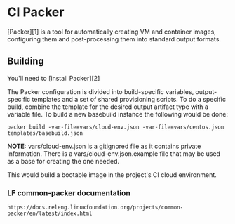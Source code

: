 # CI Packer

[Packer][1] is a tool for automatically creating VM and container images,
configuring them and post-processing them into standard output formats.

## Building

You'll need to [install Packer][2]

The Packer configuration is divided into build-specific variables,
output-specific templates and a set of shared provisioning scripts. To do a
specific build, combine the template for the desired output artifact type with
a variable file. To build a new basebuild instance the following would be done:

```
packer build -var-file=vars/cloud-env.json -var-file=vars/centos.json templates/basebuild.json
```

**NOTE:** vars/cloud-env.json is a gitignored file as it contains private
information. There is a vars/cloud-env.json.example file that may be used as a
base for creating the one needed.

This would build a bootable image in the project's CI cloud environment.

### LF common-packer documentation

```
https://docs.releng.linuxfoundation.org/projects/common-packer/en/latest/index.html
```
